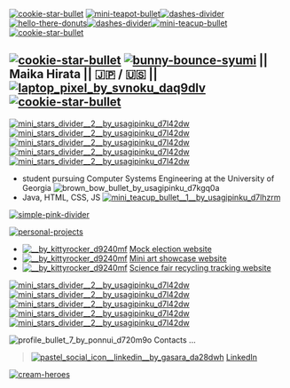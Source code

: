[![cookie-star-bullet](https://user-images.githubusercontent.com/57153217/217721288-322ba39a-6ff9-4e6d-87c1-67a16d6aaf6c.png)](https://www.deviantart.com/chibimogu/art/Free-Bullet-Cookie-Star-422793882) [![mini-teapot-bullet](https://user-images.githubusercontent.com/57153217/217721067-e3e6ac9f-e8aa-402a-adbd-3e02607a3761.png)](https://www.deviantart.com/usagipinku/art/Mini-Teapot-Bullet-459374607)[![dashes-divider](https://user-images.githubusercontent.com/57153217/217720762-84753db2-3180-42db-9101-1933bc208278.png)](https://www.deviantart.com/usagipinku/art/Dashes-Divider-457014488)[![hello-there-donuts](https://user-images.githubusercontent.com/57153217/217720062-460e6cef-cd0d-41a2-9da3-dbc171f7dafb.gif)](https://www.deviantart.com/littlegrimoire/art/Hello-There-Donuts-442560961)[![dashes-divider](https://user-images.githubusercontent.com/57153217/217720762-84753db2-3180-42db-9101-1933bc208278.png)](https://www.deviantart.com/usagipinku/art/Dashes-Divider-457014488)[![mini-teacup-bullet](https://user-images.githubusercontent.com/57153217/217721070-795f4453-55a1-4b89-8c58-87619c44d5a0.png)](https://www.deviantart.com/usagipinku/art/Mini-Teacup-Bullet-2-459374737) [![cookie-star-bullet](https://user-images.githubusercontent.com/57153217/217721288-322ba39a-6ff9-4e6d-87c1-67a16d6aaf6c.png)](https://www.deviantart.com/chibimogu/art/Free-Bullet-Cookie-Star-422793882)

## [![cookie-star-bullet](https://user-images.githubusercontent.com/57153217/217721288-322ba39a-6ff9-4e6d-87c1-67a16d6aaf6c.png)](https://www.deviantart.com/chibimogu/art/Free-Bullet-Cookie-Star-422793882) [![bunny-bounce-syumi](https://user-images.githubusercontent.com/57153217/217714174-a4438ee7-37d5-4f6f-a0e8-7d4578b406f1.gif)](https://www.deviantart.com/syumi/art/Bunny-Bounce-462050079) || Maika Hirata || :jp: / :us: || [![laptop_pixel_by_svnoku_daq9dlv](https://user-images.githubusercontent.com/57153217/217713490-92351e05-f092-46a7-8469-cf69712e5622.gif)](https://www.deviantart.com/svnoku/art/laptop-pixel-648769315) [![cookie-star-bullet](https://user-images.githubusercontent.com/57153217/217721288-322ba39a-6ff9-4e6d-87c1-67a16d6aaf6c.png)](https://www.deviantart.com/chibimogu/art/Free-Bullet-Cookie-Star-422793882)

<!---
### 🌱 [My portfolio website](https://uni-mairata.github.io/) ![free_icon__cat_by_onedayfour_d4upepx](https://user-images.githubusercontent.com/57153217/216064844-2a26424b-6e37-402f-aaaa-58ef41a79eef.gif)
--->

[![mini_stars_divider__2__by_usagipinku_d7l42dw](https://user-images.githubusercontent.com/57153217/216063563-adcb3a68-b2a0-48d0-9ee1-859e8b19ef3e.png)![mini_stars_divider__2__by_usagipinku_d7l42dw](https://user-images.githubusercontent.com/57153217/216063563-adcb3a68-b2a0-48d0-9ee1-859e8b19ef3e.png)![mini_stars_divider__2__by_usagipinku_d7l42dw](https://user-images.githubusercontent.com/57153217/216063563-adcb3a68-b2a0-48d0-9ee1-859e8b19ef3e.png)![mini_stars_divider__2__by_usagipinku_d7l42dw](https://user-images.githubusercontent.com/57153217/216063563-adcb3a68-b2a0-48d0-9ee1-859e8b19ef3e.png)![mini_stars_divider__2__by_usagipinku_d7l42dw](https://user-images.githubusercontent.com/57153217/216063563-adcb3a68-b2a0-48d0-9ee1-859e8b19ef3e.png)](https://www.deviantart.com/usagipinku/art/Mini-Stars-Divider-2-458724884)

- student pursuing Computer Systems Engineering at the University of Georgia ![brown_bow_bullet_by_usagipinku_d7kgq0a](https://user-images.githubusercontent.com/57153217/216066140-e8782c36-aa24-4e27-9eb2-3da7032d5566.png)
- Java, HTML, CSS, JS [![mini_teacup_bullet__1__by_usagipinku_d7lhzrm](https://user-images.githubusercontent.com/57153217/216066278-bd80e149-3b96-4457-a46c-3a2b92f23142.png)](https://www.deviantart.com/usagipinku/art/Mini-Teacup-Bullet-1-459374674)

[![simple-pink-divider](https://user-images.githubusercontent.com/57153217/217716093-f8481359-c8fc-4385-a0d6-efffa12ae1f7.png)](https://www.deviantart.com/seii-a/art/Simple-Pink-Divider-468199186)

<!-- [![currently-working-on](https://user-images.githubusercontent.com/57153217/217713639-864e706b-6434-4814-b198-2bde707395e4.png)](https://www.deviantart.com/dri-bee/art/Currently-470892717)

* [![bullet-clock](https://user-images.githubusercontent.com/57153217/217714478-7ca2a08e-559a-4596-a1cf-27a3f89c2740.gif)](https://www.deviantart.com/cutiechoco/art/Bullet-Clock-ANIMATED-427125692) [2023 FRC code](https://github.com/RoboLions/State-Machine)

[![simple-pink-divider](https://user-images.githubusercontent.com/57153217/217716093-f8481359-c8fc-4385-a0d6-efffa12ae1f7.png)](https://www.deviantart.com/seii-a/art/Simple-Pink-Divider-468199186) -->

[![personal-projects](https://user-images.githubusercontent.com/57153217/217712398-63697182-c722-44bf-b3e7-cc51b8529357.png)](https://www.deviantart.com/dri-bee/art/Personal-Projects-470892710)

* [![__by_kittyrocker_d9240mf](https://user-images.githubusercontent.com/57153217/217718189-305cd349-b6b8-44df-8f44-6706a3ae6296.gif)](https://www.deviantart.com/kittyrocker/art/--547742247) [Mock election website](https://lenafor2024president.uni-mairata.repl.co/)
* [![__by_kittyrocker_d9240mf](https://user-images.githubusercontent.com/57153217/217718189-305cd349-b6b8-44df-8f44-6706a3ae6296.gif)](https://www.deviantart.com/kittyrocker/art/--547742247) [Mini art showcase website](https://greta-and-maikas-notebook.uni-mairata.repl.co/index.html)
* [![__by_kittyrocker_d9240mf](https://user-images.githubusercontent.com/57153217/217718189-305cd349-b6b8-44df-8f44-6706a3ae6296.gif)](https://www.deviantart.com/kittyrocker/art/--547742247) [Science fair recycling tracking website](https://re-vastum.uni-mairata.repl.co/index.html)

[![mini_stars_divider__2__by_usagipinku_d7l42dw](https://user-images.githubusercontent.com/57153217/216063563-adcb3a68-b2a0-48d0-9ee1-859e8b19ef3e.png)![mini_stars_divider__2__by_usagipinku_d7l42dw](https://user-images.githubusercontent.com/57153217/216063563-adcb3a68-b2a0-48d0-9ee1-859e8b19ef3e.png)![mini_stars_divider__2__by_usagipinku_d7l42dw](https://user-images.githubusercontent.com/57153217/216063563-adcb3a68-b2a0-48d0-9ee1-859e8b19ef3e.png)![mini_stars_divider__2__by_usagipinku_d7l42dw](https://user-images.githubusercontent.com/57153217/216063563-adcb3a68-b2a0-48d0-9ee1-859e8b19ef3e.png)![mini_stars_divider__2__by_usagipinku_d7l42dw](https://user-images.githubusercontent.com/57153217/216063563-adcb3a68-b2a0-48d0-9ee1-859e8b19ef3e.png)](https://www.deviantart.com/usagipinku/art/Mini-Stars-Divider-2-458724884)

![profile_bullet_7_by_ponnui_d720m9o](https://user-images.githubusercontent.com/57153217/216065639-57d00616-6280-41d1-8f3b-861e49caf6ba.gif) Contacts ...

> [![pastel_social_icon__linkedin__by_gasara_da28dwh](https://user-images.githubusercontent.com/57153217/217712753-17c708bd-6a27-4d10-ad18-1b7402b877f3.gif)](https://www.deviantart.com/gasara/art/Pastel-Social-Icon-LinkedIn-608412257) [LinkedIn](https://www.linkedin.com/in/maika-hirata-uni-mairata/)

<!---
![mafumafu-peek](https://user-images.githubusercontent.com/57153217/216062125-f6ec53b8-3e78-46b6-8551-3c1354b73e08.gif)
--->

[![cream-heroes](https://user-images.githubusercontent.com/57153217/217715580-2f05da25-c592-4c51-8ae3-69fe74070231.gif)](https://www.deviantart.com/burucheri/art/F2U-Cream-Heroes-762328084)
<!-- ![cat_life_pixel_circle_divider_f2u_by_cal_vain_dajrazv](https://user-images.githubusercontent.com/57153217/216064839-d376b5e0-83a3-4745-89aa-1cc83a47dae6.png) -->

<!---
uni-mairata/uni-mairata is a ✨ special ✨ repository because its `README.md` (this file) appears on your GitHub profile.
You can click the Preview link to take a look at your changes.
--->
